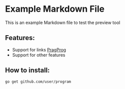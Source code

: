 # Example Markdown File
This is an example Markdown file to test the preview tool

## Features:
* Support for links [PragProg](https://google.com)
* Support for other features

## How to install:
```
go get github.com/user/program
```
